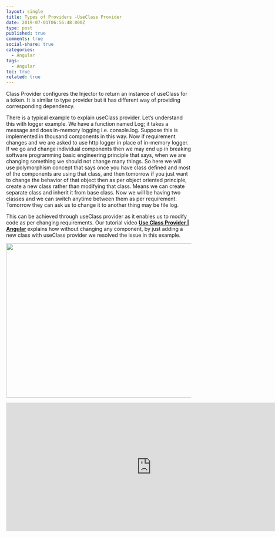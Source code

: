 ```yaml
---
layout: single
title: Types of Providers -UseClass Provider
date: 2019-07-01T06:56:48.000Z
type: post
published: true
comments: true
social-share: true
categories:
  - Angular
tags:
  - Angular
toc: true
related: true
---
```


<p>Class Provider configures the Injector to return an instance of useClass for a token. It is similar to type provider but it has different way of providing corresponding dependency.</p>
<p>There is a typical example to explain useClass provider. Let’s understand this with logger example. We have a function named Log; it takes a message and does in-memory logging i.e. console.log. Suppose this is implemented in thousand components in this way. Now if requirement changes and we are asked to use http logger in place of in-memory logger. If we go and change individual components then we may end up in breaking software programming basic engineering principle that says, when we are changing something we should not change many things. So here we will use polymorphism concept that says once you have class defined and most of the components are using that class, and then tomorrow if you just want to change the behavior of that object then as per object oriented principle, create a new class rather than modifying that class. Means we can create separate class and inherit it from base class. Now we will be having two classes and we can switch anytime between them as per requirement. Tomorrow they can ask us to change it to another thing may be file log.</p>
<p>This can be achieved through useClass provider as it enables us to modify code as per changing requirements. Our tutorial video <strong><a href="https://www.youtube.com/watch?v=VB3HAIv5BvQ" target="_blank" rel="noopener noreferrer">Use Class Provider | Angular</a><em> </em></strong>explains how without changing any component, by just adding a new class with useClass provider we resolved the issue in this example.</p>
<p><img class="alignnone size-full wp-image-2382" src="{{ site.baseurl }}/assets/2019/07/Useclass_Provider.png" alt="" width="790" height="420" /></p>
<p><iframe src="https://www.youtube.com/embed/VB3HAIv5BvQ" width="790" height="350" frameborder="0" allowfullscreen="allowfullscreen"><span data-mce-type="bookmark" style="display: inline-block; width: 0px; overflow: hidden; line-height: 0;" class="mce_SELRES_start">﻿</span></iframe></p>
